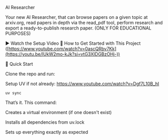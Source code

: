 AI Researcher

Your new AI Researcher, that can browse papers on a given topic at arxiv.org, read papers in depth via the read_pdf tool, perform research and export a ready-to-publish research paper. (ONLY FOR EDUCATIONAL PURPOSES)

▶️ Watch the Setup Video
🎥 How to Get Started with This Project
([https://www.youtube.com/watch?v=0ascQRbv7Kk](https://youtu.be/lUkW2mo-kJk?si=vtG3XIDGBzOHj-))

🚀 Quick Start

Clone the repo and run:

Setup UV if not already:  https://www.youtube.com/watch?v=Dgf7L10B_hI

```
uv sync
```

That’s it. This command:

Creates a virtual environment (if one doesn't exist)

Installs all dependencies from uv.lock

Sets up everything exactly as expected
